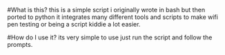 #What is this?
this is a simple script i originally wrote in bash but then ported to python it integrates many different tools and scripts to make wifi pen testing or being a script kiddie a lot easier.

#How do I use it?
its very simple to use just run the script and follow the prompts.

